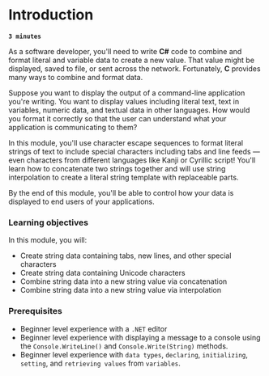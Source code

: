 # Introduction

**`3 minutes`**

As a software developer, you'll need to write **C#** code to combine and format literal and variable data to create a new value. That value might be displayed, saved to file, or sent across the network. Fortunately, **C** provides many ways to combine and format data.

Suppose you want to display the output of a command-line application you're writing. You want to display values including literal text, text in variables, numeric data, and textual data in other languages. How would you format it correctly so that the user can understand what your application is communicating to them?

In this module, you'll use character escape sequences to format literal strings of text to include special characters including tabs and line feeds — even characters from different languages like Kanji or Cyrillic script! You'll learn how to concatenate two strings together and will use string interpolation to create a literal string template with replaceable parts.

By the end of this module, you'll be able to control how your data is displayed to end users of your applications.

### Learning objectives

In this module, you will:

- Create string data containing tabs, new lines, and other special characters
- Create string data containing Unicode characters
- Combine string data into a new string value via concatenation
- Combine string data into a new string value via interpolation


### Prerequisites

- Beginner level experience with a `.NET` editor
- Beginner level experience with displaying a message to a console using the `Console.WriteLine()` and `Console.Write(String)` methods.
- Beginner level experience with `data types`, `declaring`, `initializing`, `setting`, and `retrieving values` from `variables`.